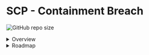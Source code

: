 # SCP - Containment Breach
![GitHub repo size](https://img.shields.io/github/repo-size/kaliditzy/scpcb)
<details>
<summary>Overview</summary>
  
The game is based on the works of the SCP Foundation community (http://www.scp-wiki.net/).


This game and the source code are licensed under Creative Commons Attribution-ShareAlike 3.0 License.

http://creativecommons.org/licenses/by-sa/3.0/


The font used in our custom sprites for CBRE-EX are from http://www.onlinewebfonts.com, and are licensed under the Creative Commons Attribution-ShareAlike 4.0 License.

The label for the medical bay uses "Rod of Asclepius (fixed width).svg" by Dennis Moskowitz, and is licensed under the Creative Commons Attribution-ShareAlike 4.0 License.

http://creativecommons.org/licenses/by-sa/4.0/


Requirements:
•	Blitz3D v1.108

Beware - the source code is perhaps more horrifying than the game itself!


Support development of this fork:
https://ko-fi.com/kaliditzy
</details>
<details>
<summary>Roadmap</summary>
<h2>v1.3.12</h2>
- Various Bugfixes
- New Rooms (more variation)
- Updated Rooms (like the checkpoints and endrooms)
<h2>v1.4.0</h2>
- Advanced accessibility for both hard of hearing and low vision people (captions, high contrast, etc)
- Improved engine (graphics, audio, etc)
</details>
